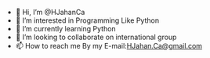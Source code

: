 - 👋 Hi, I’m @HJahanCa
- 👀 I’m interested in Programming Like Python
- 🌱 I’m currently learning Python
- 💞️ I’m looking to collaborate on international group
- 📫 How to reach me By my E-mail:HJahan.Ca@gmail.com

<!---
HJahanCa/HJahanCa is a ✨ special ✨ repository because its `README.md` (this file) appears on your GitHub profile.
You can click the Preview link to take a look at your changes.
--->
